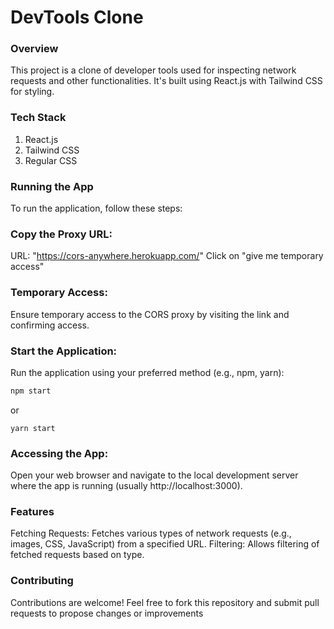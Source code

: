 # DevTools Clone
### Overview
This project is a clone of developer tools used for inspecting network requests and other functionalities. It's built using React.js with Tailwind CSS for styling.

### Tech Stack
1. React.js
2. Tailwind CSS
3. Regular CSS

### Running the App
To run the application, follow these steps:

### Copy the Proxy URL:

URL: "https://cors-anywhere.herokuapp.com/"
Click on "give me temporary access"
### Temporary Access:

Ensure temporary access to the CORS proxy by visiting the link and confirming access.
### Start the Application:

Run the application using your preferred method (e.g., npm, yarn):

```bash
npm start
```
or

```yarn
yarn start
```

### Accessing the App:

Open your web browser and navigate to the local development server where the app is running (usually http://localhost:3000).
### Features
Fetching Requests: Fetches various types of network requests (e.g., images, CSS, JavaScript) from a specified URL.
Filtering: Allows filtering of fetched requests based on type.

### Contributing
Contributions are welcome! Feel free to fork this repository and submit pull requests to propose changes or improvements
